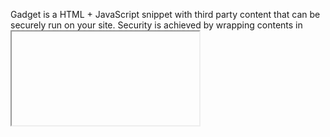 Gadget is a HTML + JavaScript snippet with third party
content that can be securely run on your site.
Security is achieved by wrapping contents in <iframe>.


Tutorial: Making Flattr Gadget
==============================

Flattr is a web service with buttons for the third
party site. The simplest way to insert the button is
to use the following HTML code:

  <a href="https://flattr.com/submit/auto?user_id=techtonik&url=https%3A%2F%2Fcode.google.com%2Fp%2Fpython-patch%2F"
     target="_blank">
    <img src="//api.flattr.com/button/flattr-badge-large.png"
         alt="Flattr this" title="Flattr this" border="0"/>
  </a>

This loads 93x20 image that says "Flattr this!" from
api.flattr.com website. When you click the image, it
redirects you to donation page for python-patch
project.

Bring this code to http://jsfiddle.net/ to experiment.

The static image doesn't show current Flattr counter,
so it is not as attractive as it could be. To display
the counter, we need to use JavaScript, but Google
Code (where python-patch project is located) doesn't
allow to embed JavaScript into project pages.

So, we need to create a Gadget. The original
JavaScript looks like this:

   <script id='fbhpwmv'>(function(i){
     var f,s=document.getElementById(i);
     f=document.createElement('iframe');
     f.src='//api.flattr.com/button/view/?uid=techtonik&button=compact&url=http%3A%2F%2Fcode.google.com%2Fp%2Fpython-patch%2F';
     f.title='Flattr';
     f.height=20;
     f.width=110;
     f.style.borderWidth=0;
     s.parentNode.insertBefore(f,s);})('fbhpwmv');
   </script>

It creates <iframe> element that loads HTML (not
image) from api.flattr.com server.

The minimal Google Gadget is described at
https://developers.google.com/gadgets/docs/gs

    <?xml version="1.0" encoding="UTF-8" ?> 
    <Module>
      <ModulePrefs title="hello world example" /> 
      <Content type="html">
         <![CDATA[ 
           Hello, world!
         ]]>
      </Content> 
    </Module>

To test it, save it into .xml file, upload somewhere
and load in from site that supports gadgets, such as
Google Code. For example, the code to load the current
version of flattr.xml on GC from this repository: 

    <wiki:gadget url="https://bitbucket.org/techtonik/discovery/raw/ed9b95ad8fde9bdf5b0e4ba8fd3f0832852c5a18/web/gadgets/flattr.xml"/>

This renders 300x150 box with <h2> title element above
it if inserted in Google Code wiki page. To remove
border around it and shrink size, you need to add more
attributes to the element:

    <wiki:gadget border="0" width="110" height="20" url="https://bitbucket.org/techtonik/discovery/raw/e934594350c62806b4ceb213a67eb4c0402cf129/web/gadgets/flattr.xml"/>

Note that for this to work in Google Code, this should
be written as one line tag. This URL changed to remove
JavaScript from Gadget, which makes it faster to load.

It is possible to simplify Gadget code even more by
specifying URL instead of HTML.

    <?xml version="1.0" encoding="UTF-8" ?>
    <Module>
      <ModulePrefs/>
      <Content type="url"
        href="//api.flattr.com/button/view/?uid=techtonik&amp;button=compact&amp;url=https%3A%2F%2Fcode.google.com%2Fp%2Fpython-patch%2F"
        preferred_height="20"
        preferred_width="110">
      </Content> 
    </Module>
